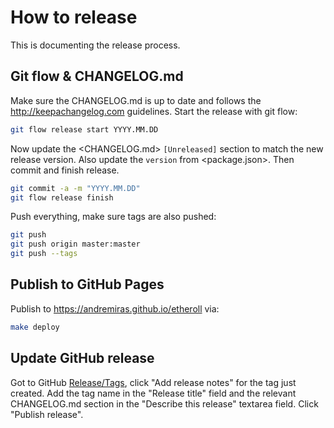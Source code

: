 # How to release

This is documenting the release process.


## Git flow & CHANGELOG.md

Make sure the CHANGELOG.md is up to date and follows the http://keepachangelog.com guidelines.
Start the release with git flow:
```sh
git flow release start YYYY.MM.DD
```
Now update the <CHANGELOG.md> `[Unreleased]` section to match the new release version.
Also update the `version` from <package.json>.
Then commit and finish release.
```sh
git commit -a -m "YYYY.MM.DD"
git flow release finish
```
Push everything, make sure tags are also pushed:
```sh
git push
git push origin master:master
git push --tags
```

## Publish to GitHub Pages
Publish to https://andremiras.github.io/etheroll via:
```sh
make deploy
```

## Update GitHub release
Got to GitHub [Release/Tags](https://github.com/AndreMiras/etheroll/tags), click "Add release notes" for the tag just created.
Add the tag name in the "Release title" field and the relevant CHANGELOG.md section in the "Describe this release" textarea field.
Click "Publish release".
